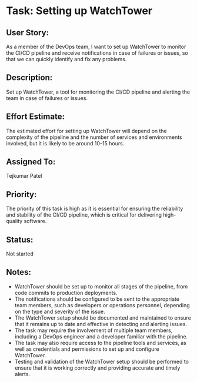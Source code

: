 # Task: Setting up WatchTower

## User Story:
As a member of the DevOps team, I want to set up WatchTower to monitor the CI/CD pipeline and receive notifications in case of failures or issues, so that we can quickly identify and fix any problems.

## Description:
Set up WatchTower, a tool for monitoring the CI/CD pipeline and alerting the team in case of failures or issues.

## Effort Estimate:
The estimated effort for setting up WatchTower will depend on the complexity of the pipeline and the number of services and environments involved, but it is likely to be around 10-15 hours.

## Assigned To:
Tejkumar Patel

## Priority:
The priority of this task is high as it is essential for ensuring the reliability and stability of the CI/CD pipeline, which is critical for delivering high-quality software.

## Status:
Not started

## Notes:
* WatchTower should be set up to monitor all stages of the pipeline, from code commits to production deployments.
* The notifications should be configured to be sent to the appropriate team members, such as developers or operations personnel, depending on the type and severity of the issue.
* The WatchTower setup should be documented and maintained to ensure that it remains up to date and effective in detecting and alerting issues.
* The task may require the involvement of multiple team members, including a DevOps engineer and a developer familiar with the pipeline.
* The task may also require access to the pipeline tools and services, as well as credentials and permissions to set up and configure WatchTower.
* Testing and validation of the WatchTower setup should be performed to ensure that it is working correctly and providing accurate and timely alerts.
